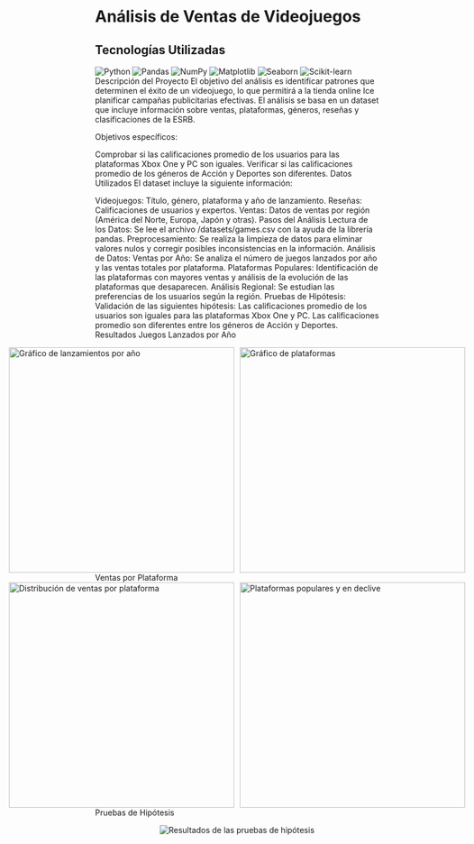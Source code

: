 # Análisis de Ventas de Videojuegos
<h2>Tecnologías Utilizadas</h2> <div class="badges-container"> <img src="https://img.shields.io/badge/Python-14354C?style=for-the-badge&logo=python&logoColor=white" alt="Python"> <img src="https://img.shields.io/badge/Pandas-2C2D72?style=for-the-badge&logo=pandas&logoColor=white" alt="Pandas"> <img src="https://img.shields.io/badge/NumPy-777BB4?style=for-the-badge&logo=numpy&logoColor=white" alt="NumPy"> <img src="https://img.shields.io/badge/Matplotlib-%23ffffff.svg?style=for-the-badge&logo=Matplotlib&logoColor=black" alt="Matplotlib"> <img src="https://img.shields.io/badge/Seaborn-3881E3?style=for-the-badge&logo=seaborn&logoColor=white" alt="Seaborn"> <img src="https://img.shields.io/badge/scikit--learn-5C9CD9?style=for-the-badge&logo=scikit-learn&logoColor=white" alt="Scikit-learn"> </div>
Descripción del Proyecto
El objetivo del análisis es identificar patrones que determinen el éxito de un videojuego, lo que permitirá a la tienda online Ice planificar campañas publicitarias efectivas. El análisis se basa en un dataset que incluye información sobre ventas, plataformas, géneros, reseñas y clasificaciones de la ESRB.

Objetivos específicos:

Comprobar si las calificaciones promedio de los usuarios para las plataformas Xbox One y PC son iguales.
Verificar si las calificaciones promedio de los géneros de Acción y Deportes son diferentes.
Datos Utilizados
El dataset incluye la siguiente información:

Videojuegos: Título, género, plataforma y año de lanzamiento.
Reseñas: Calificaciones de usuarios y expertos.
Ventas: Datos de ventas por región (América del Norte, Europa, Japón y otras).
Pasos del Análisis
Lectura de los Datos: Se lee el archivo /datasets/games.csv con la ayuda de la librería pandas.
Preprocesamiento: Se realiza la limpieza de datos para eliminar valores nulos y corregir posibles inconsistencias en la información.
Análisis de Datos:
Ventas por Año: Se analiza el número de juegos lanzados por año y las ventas totales por plataforma.
Plataformas Populares: Identificación de las plataformas con mayores ventas y análisis de la evolución de las plataformas que desaparecen.
Análisis Regional: Se estudian las preferencias de los usuarios según la región.
Pruebas de Hipótesis: Validación de las siguientes hipótesis:
Las calificaciones promedio de los usuarios son iguales para las plataformas Xbox One y PC.
Las calificaciones promedio son diferentes entre los géneros de Acción y Deportes.
Resultados
Juegos Lanzados por Año
<div style="display: flex; justify-content: center; gap: 10px;"> <img src="https://github.com/user-attachments/assets/example1" alt="Gráfico de lanzamientos por año" style="width: 400px; height: auto;"> <img src="https://github.com/user-attachments/assets/example2" alt="Gráfico de plataformas" style="width: 400px; height: auto;"> </div>
Ventas por Plataforma
<div style="display: flex; justify-content: center; gap: 10px;"> <img src="https://github.com/user-attachments/assets/example3" alt="Distribución de ventas por plataforma" style="width: 400px; height: auto;"> <img src="https://github.com/user-attachments/assets/example4" alt="Plataformas populares y en declive" style="width: 400px; height: auto;"> </div>
Pruebas de Hipótesis
<p align="center"> <img src="https://github.com/user-attachments/assets/example5" alt="Resultados de las pruebas de hipótesis"> </p>
